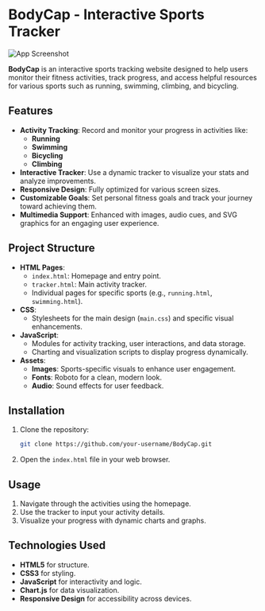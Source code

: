 # BodyCap - Interactive Sports Tracker

![App Screenshot](https://i.imgur.com/4Uk8qOx.png)

**BodyCap** is an interactive sports tracking website designed to help users monitor their fitness activities, track progress, and access helpful resources for various sports such as running, swimming, climbing, and bicycling.

## Features

- **Activity Tracking**: Record and monitor your progress in activities like:
    - **Running**
    - **Swimming**
    - **Bicycling**
    - **Climbing**
- **Interactive Tracker**: Use a dynamic tracker to visualize your stats and analyze improvements.
- **Responsive Design**: Fully optimized for various screen sizes.
- **Customizable Goals**: Set personal fitness goals and track your journey toward achieving them.
- **Multimedia Support**: Enhanced with images, audio cues, and SVG graphics for an engaging user experience.

## Project Structure

- **HTML Pages**:
    - `index.html`: Homepage and entry point.
    - `tracker.html`: Main activity tracker.
    - Individual pages for specific sports (e.g., `running.html`, `swimming.html`).
- **CSS**:
    - Stylesheets for the main design (`main.css`) and specific visual enhancements.
- **JavaScript**:
    - Modules for activity tracking, user interactions, and data storage.
    - Charting and visualization scripts to display progress dynamically.
- **Assets**:
    - **Images**: Sports-specific visuals to enhance user engagement.
    - **Fonts**: Roboto for a clean, modern look.
    - **Audio**: Sound effects for user feedback.

## Installation

1. Clone the repository:
   ```bash
   git clone https://github.com/your-username/BodyCap.git
   ```
2. Open the `index.html` file in your web browser.

## Usage

1. Navigate through the activities using the homepage.
2. Use the tracker to input your activity details.
3. Visualize your progress with dynamic charts and graphs.

## Technologies Used

- **HTML5** for structure.
- **CSS3** for styling.
- **JavaScript** for interactivity and logic.
- **Chart.js** for data visualization.
- **Responsive Design** for accessibility across devices.
